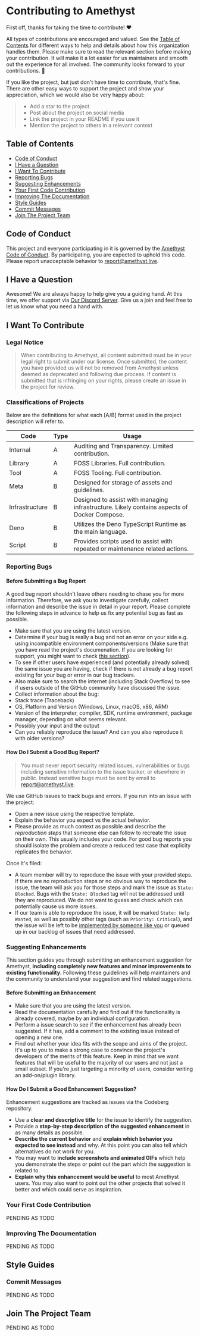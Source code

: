 # Contributing to Amethyst

First off, thanks for taking the time to contribute! ❤️

All types of contributions are encouraged and valued. See the
[Table of Contents](#table-of-contents) for different ways to help and details
about how this organization handles them. Please make sure to read the relevant
section before making your contribution. It will make it a lot easier for us
maintainers and smooth out the experience for all involved. The community looks
forward to your contributions. 🎉

If you like the project, but just don't have time to contribute, that's fine.
There are other easy ways to support the project and show your appreciation,
which we would also be very happy about:

> - Add a star to the project
> - Post about the project on social media
> - Link the project in your README if you use it
> - Mention the project to others in a relevant context

## Table of Contents

- [Code of Conduct](#code-of-conduct)
- [I Have a Question](#i-have-a-question)
- [I Want To Contribute](#i-want-to-contribute)
- [Reporting Bugs](#reporting-bugs)
- [Suggesting Enhancements](#suggesting-enhancements)
- [Your First Code Contribution](#your-first-code-contribution)
- [Improving The Documentation](#improving-the-documentation)
- [Style Guides](#style-guides)
- [Commit Messages](#commit-messages)
- [Join The Project Team](#join-the-project-team)

## Code of Conduct

This project and everyone participating in it is governed by the
[Amethyst Code of Conduct](./CODE_OF_CONDUCT.md). By participating, you are
expected to uphold this code. Please report unacceptable behavior to
[report@amethyst.live](mailto:report@amethyst.live).

## I Have a Question

Awesome! We are always happy to help give you a guiding hand. At this time, we
offer support via [Our Discord Server](https://invite-to.amethyst.live). Give us
a join and feel free to let us know what you need a hand with.

## I Want To Contribute

### Legal Notice

> When contributing to Amethyst, all content submitted must be in your legal
> right to submit under our license. Once submitted, the content you have
> provided us will not be removed from Amethyst unless deemed as deprecated and
> following due process. If content is submitted that is infringing on your
> rights, please create an issue in the project for review.

### Classifications of Projects

Below are the definitions for what each [A/B] format used in the project description will refer to.

| Code           | Type | Usage                                                                                       |
|----------------|------|---------------------------------------------------------------------------------------------|
| Internal       | A    | Auditing and Transparency. Limited contribution.                                            |
| Library        | A    | FOSS Libraries. Full contribution.                                                          |
| Tool           | A    | FOSS Tooling. Full contribution.                                                            |
| Meta           | B    | Designed for storage of assets and guidelines.                                              |
| Infrastructure | B    | Designed to assist with managing infrastructure. Likely contains aspects of Docker Compose. |
| Deno           | B    | Utilizes the Deno TypeScript Runtime as the main language.                                  |
| Script         | B    | Provides scripts used to assist with repeated or maintenance related actions.               |

### Reporting Bugs

#### Before Submitting a Bug Report

A good bug report shouldn't leave others needing to chase you for more
information. Therefore, we ask you to investigate carefully, collect information
and describe the issue in detail in your report. Please complete the following
steps in advance to help us fix any potential bug as fast as possible.

- Make sure that you are using the latest version.
- Determine if your bug is really a bug and not an error on your side e.g. using
  incompatible environment components/versions (Make sure that you have read the
  project's documenation. If you are looking for support, you might want to
  check [this section](#i-have-a-question)).
- To see if other users have experienced (and potentially already solved) the
  same issue you are having, check if there is not already a bug report existing
  for your bug or error in our bug trackers.
- Also make sure to search the internet (including Stack Overflow) to see if
  users outside of the GitHub community have discussed the issue.
- Collect information about the bug:
- Stack trace (Traceback)
- OS, Platform and Version (Windows, Linux, macOS, x86, ARM)
- Version of the interpreter, compiler, SDK, runtime environment, package
  manager, depending on what seems relevant.
- Possibly your input and the output
- Can you reliably reproduce the issue? And can you also reproduce it with older
  versions?

#### How Do I Submit a Good Bug Report?

> You must never report security related issues, vulnerabilities or bugs
> including sensitive information to the issue tracker, or elsewhere in public.
> Instead sensitive bugs must be sent by email to
> [report@amethyst.live](mailto:report@amethyst.live).

We use GitHub issues to track bugs and errors. If you run into an issue with the
project:

- Open a new issue using the respective template.
- Explain the behavior you expect vs the actual behavior.
- Please provide as much context as possible and describe the _reproduction
  steps_ that someone else can follow to recreate the issue on their own. This
  usually includes your code. For good bug reports you should isolate the
  problem and create a reduced test case that explicity replicates the behavior.

Once it's filed:

- A team member will try to reproduce the issue with your provided steps. If
  there are no reproduction steps or no obvious way to reproduce the issue, the
  team will ask you for those steps and mark the issue as `State: Blocked`. Bugs
  with the `State: Blocked` tag will not be addressed until they are reproduced.
  We do not want to guess and check which can potentially cause us more issues.
- If our team is able to reproduce the issue, it will be marked
  `State: Help Wanted`, as well as possibly other tags (such as
  `Priority: Critical`), and the issue will be left to be
  [implemented by someone like you](#your-first-code-contribution) or queued up
  in our backlog of issues that need addressed.

### Suggesting Enhancements

This section guides you through submitting an enhancement suggestion for
Amethyst, **including completely new features and minor improvements to existing
functionality**. Following these guidelines will help maintainers and the
community to understand your suggestion and find related suggestions.

#### Before Submitting an Enhancement

- Make sure that you are using the latest version.
- Read the documentation carefully and find out if the functionality is already
  covered, maybe by an individual configuration.
- Perform a issue search to see if the enhancement has already been suggested.
  If it has, add a comment to the existing issue instead of opening a new one.
- Find out whether your idea fits with the scope and aims of the project. It's
  up to you to make a strong case to convince the project's developers of the
  merits of this feature. Keep in mind that we want features that will be useful
  to the majority of our users and not just a small subset. If you're just
  targeting a minority of users, consider writing an add-on/plugin library.

#### How Do I Submit a Good Enhancement Suggestion?

Enhancement suggestions are tracked as issues via the Codeberg repository.

- Use a **clear and descriptive title** for the issue to identify the
  suggestion.
- Provide a **step-by-step description of the suggested enhancement** in as many
  details as possible.
- **Describe the current behavior** and **explain which behavior you expected to
  see instead** and why. At this point you can also tell which alternatives do
  not work for you.
- You may want to **include screenshots and animated GIFs** which help you
  demonstrate the steps or point out the part which the suggestion is related
  to.
- **Explain why this enhancement would be useful** to most Amethyst users. You
  may also want to point out the other projects that solved it better and which
  could serve as inspiration.

### Your First Code Contribution

PENDING AS TODO

<!-- TODO
include Setup of env, IDE and typical getting started instructions?

-->

### Improving The Documentation

PENDING AS TODO

<!-- TODO
Updating, improving and correcting the documentation

-->

## Style Guides

### Commit Messages

PENDING AS TODO

<!-- TODO

-->

## Join The Project Team

PENDING AS TODO

<!-- TODO -->